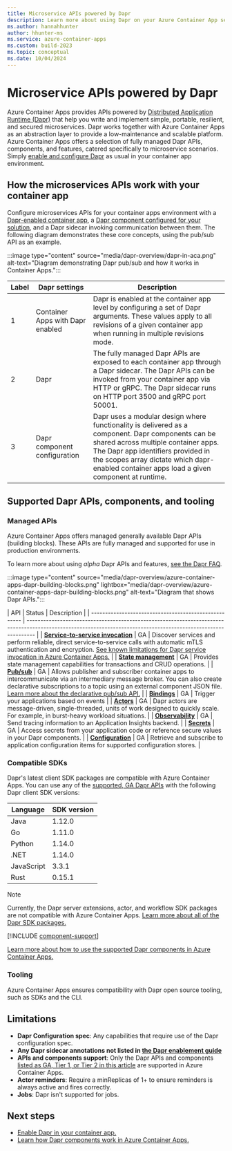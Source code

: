 ```yaml
---
title: Microservice APIs powered by Dapr
description: Learn more about using Dapr on your Azure Container App service to develop applications.
ms.author: hannahhunter
author: hhunter-ms
ms.service: azure-container-apps
ms.custom: build-2023
ms.topic: conceptual
ms.date: 10/04/2024
---
```


# Microservice APIs powered by Dapr

Azure Container Apps provides APIs powered by [Distributed Application Runtime (Dapr)][dapr-concepts] that help you write and implement simple, portable, resilient, and secured microservices. Dapr works together with Azure Container Apps as an abstraction layer to provide a low-maintenance and scalable platform. Azure Container Apps offers a selection of fully managed Dapr APIs, components, and features, catered specifically to microservice scenarios. Simply [enable and configure Dapr][dapr-enable] as usual in your container app environment.

## How the microservices APIs work with your container app

Configure microservices APIs for your container apps environment with a [Dapr-enabled container app][dapr-enable], a [Dapr component configured for your solution][dapr-components], and a Dapr sidecar invoking communication between them. The following diagram demonstrates these core concepts, using the pub/sub API as an example.

:::image type="content" source="media/dapr-overview/dapr-in-aca.png" alt-text="Diagram demonstrating Dapr pub/sub and how it works in Container Apps.":::

| Label | Dapr settings                    | Description                                                                                                                                                                                                                                                                       |
| ----- | -------------------------------- | --------------------------------------------------------------------------------------------------------------------------------------------------------------------------------------------------------------------------------------------------------------------------------- |
| 1     | Container Apps with Dapr enabled | Dapr is enabled at the container app level by configuring a set of Dapr arguments. These values apply to all revisions of a given container app when running in multiple revisions mode.                                                                                           |
| 2     | Dapr                             | The fully managed Dapr APIs are exposed to each container app through a Dapr sidecar. The Dapr APIs can be invoked from your container app via HTTP or gRPC. The Dapr sidecar runs on HTTP port 3500 and gRPC port 50001.                                                         |
| 3     | Dapr component configuration     | Dapr uses a modular design where functionality is delivered as a component. Dapr components can be shared across multiple container apps. The Dapr app identifiers provided in the scopes array dictate which dapr-enabled container apps load a given component at runtime. |

## Supported Dapr APIs, components, and tooling

### Managed APIs

Azure Container Apps offers managed generally available Dapr APIs (building blocks). These APIs are fully managed and supported for use in production environments.

To learn more about using _alpha_ Dapr APIs and features, [see the Dapr FAQ][dapr-faq].

:::image type="content" source="media/dapr-overview/azure-container-apps-dapr-building-blocks.png" lightbox="media/dapr-overview/azure-container-apps-dapr-building-blocks.png" alt-text="Diagram that shows Dapr APIs.":::

| API                                              | Status | Description                                                                                                                                                     |
| ----------------------------------------------------- | --------------------------------------------------------------------------------------------------------------------------------------------------------------- |
| [**Service-to-service invocation**][dapr-serviceinvo] | GA | Discover services and perform reliable, direct service-to-service calls with automatic mTLS authentication and encryption. [See known limitations for Dapr service invocation in Azure Container Apps.](#limitations)                                     |
| [**State management**][dapr-statemgmt]                | GA | Provides state management capabilities for transactions and CRUD operations.                                                                                    |
| [**Pub/sub**][dapr-pubsub]                            | GA | Allows publisher and subscriber container apps to intercommunicate via an intermediary message broker. You can also create declarative subscriptions to a topic using an external component JSON file. [Learn more about the declarative pub/sub API.][declarative-pubsub]                                                         |
| [**Bindings**][dapr-bindings]                         | GA | Trigger your applications based on events                                                                                                                       |
| [**Actors**][dapr-actors]                             | GA | Dapr actors are message-driven, single-threaded, units of work designed to quickly scale. For example, in burst-heavy workload situations. |
| [**Observability**](./observability.md)               | GA | Send tracing information to an Application Insights backend.                                                                                                    |
| [**Secrets**][dapr-secrets]                           | GA | Access secrets from your application code or reference secure values in your Dapr components.                                                                   |
| [**Configuration**][dapr-config]                           | GA | Retrieve and subscribe to application configuration items for supported configuration stores.                                                                   |

### Compatible SDKs

Dapr's latest client SDK packages are compatible with Azure Container Apps. You can use any of the [supported, GA Dapr APIs](#managed-apis) with the following Dapr client SDK versions:

| Language | SDK version |
| -------- | ------- |
| Java | 1.12.0 | 
| Go | 1.11.0 | 
| Python | 1.14.0 |
| .NET | 1.14.0 | 
| JavaScript | 3.3.1 | 
| Rust | 0.15.1 | 

> [!NOTE] 
> Currently, the Dapr server extensions, actor, and workflow SDK packages are not compatible with Azure Container Apps. [Learn more about all of the Dapr SDK packages.](https://docs.dapr.io/developing-applications/sdks/)

[!INCLUDE [component-support](~/reusable-content/ce-skilling/azure/includes/dapr-in-azure/dapr-support-policy.md)]

[Learn more about how to use the supported Dapr components in Azure Container Apps.][dapr-components]

### Tooling

Azure Container Apps ensures compatibility with Dapr open source tooling, such as SDKs and the CLI. 

## Limitations

- **Dapr Configuration spec**: Any capabilities that require use of the Dapr configuration spec.
- **Any Dapr sidecar annotations not listed in [the Dapr enablement guide][dapr-enable]**
- **APIs and components support**: Only the Dapr APIs and components [listed as GA, Tier 1, or Tier 2 in this article](#supported-dapr-apis-components-and-tooling) are supported in Azure Container Apps.
- **Actor reminders**: Require a minReplicas of 1+ to ensure reminders is always active and fires correctly.
- **Jobs**: Dapr isn't supported for jobs.

## Next steps

- [Enable Dapr in your container app.][dapr-enable]
- [Learn how Dapr components work in Azure Container Apps.][dapr-components]

<!-- Links Internal -->

[dapr-faq]: ./faq.yml#are-alpha-dapr-apis-and-tier-2-components-supported-or-available-in-azure-container-apps-
[dapr-enable]: ./enable-dapr.md
[dapr-components]: ./dapr-components.md

<!-- Links External -->

[dapr-concepts]: https://docs.dapr.io/concepts/overview/
[dapr-pubsub]: https://docs.dapr.io/developing-applications/building-blocks/pubsub/pubsub-overview
[dapr-statemgmt]: https://docs.dapr.io/developing-applications/building-blocks/state-management/state-management-overview/
[dapr-serviceinvo]: https://docs.dapr.io/developing-applications/building-blocks/service-invocation/service-invocation-overview/
[dapr-bindings]: https://docs.dapr.io/developing-applications/building-blocks/bindings/bindings-overview/
[dapr-actors]: https://docs.dapr.io/developing-applications/building-blocks/actors/actors-overview/
[dapr-secrets]: https://docs.dapr.io/developing-applications/building-blocks/secrets/secrets-overview/
[dapr-config]: https://docs.dapr.io/developing-applications/building-blocks/configuration/
[dapr-subscriptions]: https://docs.dapr.io/developing-applications/building-blocks/pubsub/subscription-methods/#declarative-subscriptions
[declarative-pubsub]: https://docs.dapr.io/developing-applications/building-blocks/pubsub/pubsub-overview/#pubsub-api